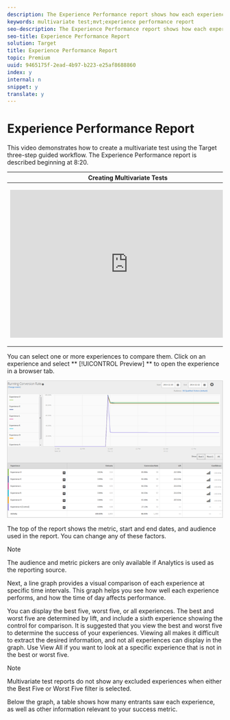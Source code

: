 ```yaml
---
description: The Experience Performance report shows how each experience in the activity performs.This report includes information about the number of entrants, the conversion rate, the lift, and the confidence.
keywords: multivariate test;mvt;experience performance report
seo-description: The Experience Performance report shows how each experience in the activity performs.This report includes information about the number of entrants, the conversion rate, the lift, and the confidence.
seo-title: Experience Performance Report
solution: Target
title: Experience Performance Report
topic: Premium
uuid: 9465175f-2ead-4b97-b223-e25af8688860
index: y
internal: n
snippet: y
translate: y
---
```


# Experience Performance Report

This video demonstrates how to create a multivariate test using the Target three-step guided workflow. The Experience Performance report is described beginning at 8:20. 



<table id="table_C56F4BE9B867463380013C584D97DAD2"> 
 <thead> 
  <tr> 
   <th class="entry" colspan="2"> Creating Multivariate Tests </th> 
   <th colname="col3" class="entry"> 9:25 </th> 
  </tr>
 </thead>
 <tbody> 
  <tr> 
   <td colspan="2"> <p> 
     <div width="550" class="video-iframe"> 
      <iframe src="https://www.youtube.com/embed/X8w5IQqEOow/" frameborder="0" webkitallowfullscreen="true" mozallowfullscreen="true" oallowfullscreen="true" msallowfullscreen="true" allowfullscreen="allowfullscreen" scrolling="no" width="550" height="345">https://www.youtube.com/embed/X8w5IQqEOow/</iframe>
     </div> </p> </td> 
   <td colname="col3"> <p> 
     <ul id="ul_B17C3EFA4B664415AE0159E418FF45C4"> 
      <li id="li_916224D2105348BE93D60015B2F43D4F">Define and design a multivariate test </li> 
      <li id="li_0FED234A3A054DEAB62C4F58BAB47F7F">Create a multivariate test </li> 
     </ul> </p> </td> 
  </tr> 
 </tbody> 
</table>

You can select one or more experiences to compare them. Click on an experience and select ** [!UICONTROL  Preview] ** to open the experience in a browser tab. 

![](../../assets/experienceperformancetable.png) 

The top of the report shows the metric, start and end dates, and audience used in the report. You can change any of these factors. 


>[!NOTE]
>
>The audience and metric pickers are only available if Analytics is used as the reporting source.



Next, a line graph provides a visual comparison of each experience at specific time intervals. This graph helps you see how well each experience performs, and how the time of day affects performance. 

You can display the best five, worst five, or all experiences. The best and worst five are determined by lift, and include a sixth experience showing the control for comparison. It is suggested that you view the best and worst five to determine the success of your experiences. Viewing all makes it difficult to extract the desired information, and not all experiences can display in the graph. Use View All if you want to look at a specific experience that is not in the best or worst five. 


>[!NOTE]
>
>Multivariate test reports do not show any excluded experiences when either the Best Five or Worst Five filter is selected.



Below the graph, a table shows how many entrants saw each experience, as well as other information relevant to your success metric. 
